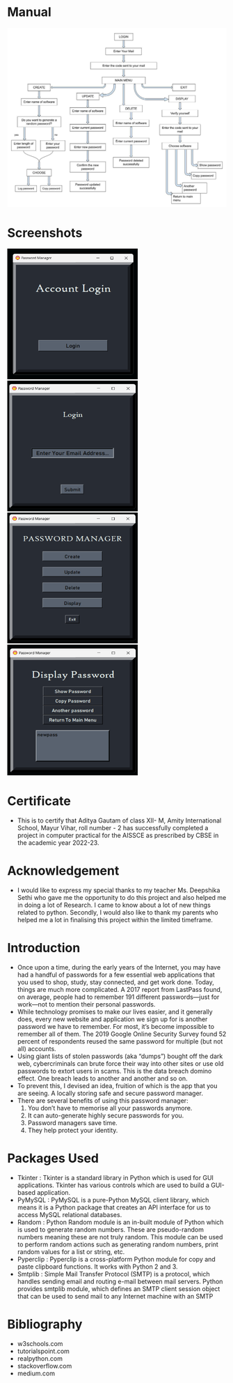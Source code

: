 # Manual
![Manual](https://github.com/aditya23043/PassManager/blob/main/images/manual.jpg?raw=true)

# Screenshots
<img src="https://github.com/aditya23043/PassManager/blob/main/images/1.png?raw=true" width="300" height="300"><img src="https://github.com/aditya23043/PassManager/blob/main/images/2.png?raw=true" width="300" height="300">
<img src="https://github.com/aditya23043/PassManager/blob/main/images/3.png?raw=true" width="300" height="300"><img src="https://github.com/aditya23043/PassManager/blob/main/images/4.png?raw=true" width="300" height="300">

# Certificate
- This is to certify that Aditya Gautam of class XII- M, Amity International School, Mayur Vihar, roll number - 2 has successfully completed a project in computer practical for the AISSCE as prescribed by CBSE in the academic year 2022-23.

# Acknowledgement
- I would like to express my special thanks to my teacher Ms. Deepshika Sethi who gave me the opportunity to do this project and also helped me in doing a lot of Research. I came to know about a lot of new things related to python. Secondly, I would also like to thank my parents who helped me a lot in finalising this project within the limited timeframe.

# Introduction
- Once upon a time, during the early years of the Internet, you may have had a handful of passwords for a few essential web applications that you used to shop, study, stay connected, and get work done. Today, things are much more complicated. A 2017 report from LastPass found, on average, people had to remember 191 different passwords—just for work—not to mention their personal passwords.
- While technology promises to make our lives easier, and it generally does, every new website and application we sign up for is another password we have to remember. For most, it’s become impossible to remember all of them. The 2019 Google Online Security Survey found 52 percent of respondents reused the same password for multiple (but not all) accounts. 
- Using giant lists of stolen passwords (aka “dumps”) bought off the dark web, cybercriminals can brute force their way into other sites or use old passwords to extort users in scams. This is the data breach domino effect. One breach leads to another and another and so on.
- To prevent this, I devised an idea, fruition of which is the app that you are seeing. A locally storing safe and secure password manager.
- There are several benefits of using this password manager: 
    1. You don’t have to memorise all your passwords anymore.
    2. It can auto-generate highly secure passwords for you.
    3. Password managers save time.
    4. They help protect your identity.

# Packages Used
- Tkinter : Tkinter is a standard library in Python which is used for GUI applications. Tkinter has various controls which are used to build a GUI-based application.
- PyMySQL : PyMySQL is a pure-Python MySQL client library, which means it is a Python package that creates an API interface for us to access MySQL relational databases.
- Random : Python Random module is an in-built module of Python which is used to generate random numbers. These are pseudo-random numbers meaning these are not truly random. This module can be used to perform random actions such as generating random numbers, print random values for a list or string, etc.
- Pyperclip : Pyperclip is a cross-platform Python module for copy and paste clipboard functions. It works with Python 2 and 3.
- Smtplib : Simple Mail Transfer Protocol (SMTP) is a protocol, which handles sending email and routing e-mail between mail servers. Python provides smtplib module, which defines an SMTP client session object that can be used to send mail to any Internet machine with an SMTP

# Bibliography
- w3schools.com
- tutorialspoint.com
- realpython.com
- stackoverflow.com
- medium.com
